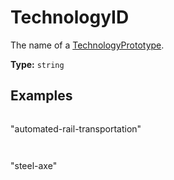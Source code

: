 # TechnologyID

The name of a [TechnologyPrototype](prototype:TechnologyPrototype).

**Type:** `string`

## Examples

```
```
"automated-rail-transportation"
```
```

```
```
"steel-axe"
```
```

